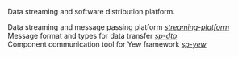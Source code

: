 Data streaming and software distribution platform.

Data streaming and message passing platform *[streaming-platform](https://github.com/skytfs/streaming-platform/tree/master/streaming-platform)*  
Message format and types for data transfer *[sp-dto](https://github.com/skytfs/streaming-platform/tree/master/sp-dto)*  
Component communication tool for Yew framework *[sp-yew](https://github.com/skytfs/streaming-platform/tree/master/sp-yew)*
